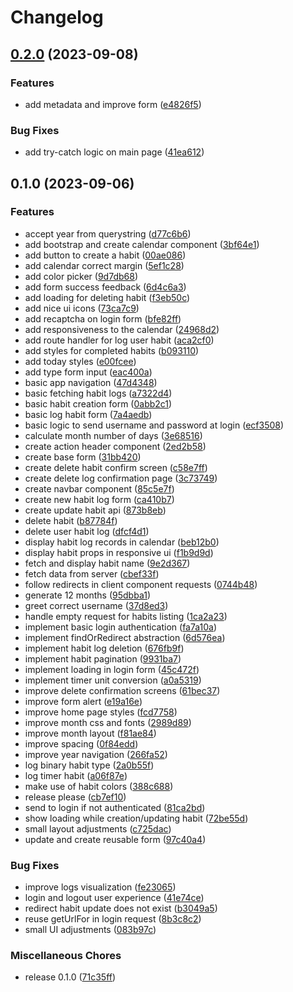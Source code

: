 # Changelog

## [0.2.0](https://github.com/allisonmachado/heatmaps-client/compare/v0.1.0...v0.2.0) (2023-09-08)


### Features

* add metadata and improve form ([e4826f5](https://github.com/allisonmachado/heatmaps-client/commit/e4826f51e0844edf307ad54fab71202112f4a258))


### Bug Fixes

* add try-catch logic on main page ([41ea612](https://github.com/allisonmachado/heatmaps-client/commit/41ea6127c6b2e1c6859eac08161b54461e812fd9))

## 0.1.0 (2023-09-06)


### Features

* accept year from querystring ([d77c6b6](https://github.com/allisonmachado/heatmaps-client/commit/d77c6b61b7e64acb766a4f5d8a6ddfa2c69aef1d))
* add bootstrap and create calendar component ([3bf64e1](https://github.com/allisonmachado/heatmaps-client/commit/3bf64e197b536c9ead27ba6aa9507cef944ed8cb))
* add button to create a habit ([00ae086](https://github.com/allisonmachado/heatmaps-client/commit/00ae086062799d90ecc56fd64df882e1685aad06))
* add calendar correct margin ([5ef1c28](https://github.com/allisonmachado/heatmaps-client/commit/5ef1c2834cbb3c6a12998eee84fca74c850e7247))
* add color picker ([9d7db68](https://github.com/allisonmachado/heatmaps-client/commit/9d7db6843adbac97cbf92970c871cf1c09da2f6b))
* add form success feedback ([6d4c6a3](https://github.com/allisonmachado/heatmaps-client/commit/6d4c6a32cdceff62587ddeb732e2e0ca398c8c2d))
* add loading for deleting habit ([f3eb50c](https://github.com/allisonmachado/heatmaps-client/commit/f3eb50c6d87542dae25e76dd71195699e07ce0ac))
* add nice ui icons ([73ca7c9](https://github.com/allisonmachado/heatmaps-client/commit/73ca7c9c58ac4e9cf76077a78a2d03d2734931d0))
* add recaptcha on login form ([bfe82ff](https://github.com/allisonmachado/heatmaps-client/commit/bfe82ffc8721050186b72b2013dd942dce25e7c7))
* add responsiveness to the calendar ([24968d2](https://github.com/allisonmachado/heatmaps-client/commit/24968d28f120bb7d267727d0ce38bfc2c1502de3))
* add route handler for log user habit ([aca2cf0](https://github.com/allisonmachado/heatmaps-client/commit/aca2cf08f59c8998870c40bc2a3562914b41038e))
* add styles for completed habits ([b093110](https://github.com/allisonmachado/heatmaps-client/commit/b0931106d10c15c0c145b64e4effd5d19e498365))
* add today styles ([e00fcee](https://github.com/allisonmachado/heatmaps-client/commit/e00fcee631fb1a784a128a2909ad7ed33b0d74b1))
* add type form input ([eac400a](https://github.com/allisonmachado/heatmaps-client/commit/eac400a0adcca1db16662f85adc40d727da98805))
* basic app navigation ([47d4348](https://github.com/allisonmachado/heatmaps-client/commit/47d4348589757534e6654c8315edb4ae96f9ba7a))
* basic fetching habit logs ([a7322d4](https://github.com/allisonmachado/heatmaps-client/commit/a7322d434960833dbcba5d73959e732e12ac03d1))
* basic habit creation form ([0abb2c1](https://github.com/allisonmachado/heatmaps-client/commit/0abb2c1a269e718bacaa18e9a21464bda89d5dcd))
* basic log habit form ([7a4aedb](https://github.com/allisonmachado/heatmaps-client/commit/7a4aedb6658596c6599272341072275d824e8c83))
* basic logic to send username and password at login ([ecf3508](https://github.com/allisonmachado/heatmaps-client/commit/ecf3508cebc5fa90693902bb2394c4f2c60a247c))
* calculate month number of days ([3e68516](https://github.com/allisonmachado/heatmaps-client/commit/3e68516fd65d95e5179bc6ca20bad5a4c90421a6))
* create action header component ([2ed2b58](https://github.com/allisonmachado/heatmaps-client/commit/2ed2b58b62a27323c4d089a8d36c86405dade764))
* create base form ([31bb420](https://github.com/allisonmachado/heatmaps-client/commit/31bb42009abb2095b9f95500a14ab10c70f9f11f))
* create delete habit confirm screen ([c58e7ff](https://github.com/allisonmachado/heatmaps-client/commit/c58e7ff932a8cdcd3c6fdb3f8192078aa0af8cc9))
* create delete log confirmation page ([3c73749](https://github.com/allisonmachado/heatmaps-client/commit/3c737493ac2d0c6130f37eacbfd40ad3652ab35f))
* create navbar component ([85c5e7f](https://github.com/allisonmachado/heatmaps-client/commit/85c5e7fdbdfb58f7cbefda089d49cc541c00f84b))
* create new habit log form ([ca410b7](https://github.com/allisonmachado/heatmaps-client/commit/ca410b79e9a1ccad1a7cef703fd628dc3eaf8dfa))
* create update habit api ([873b8eb](https://github.com/allisonmachado/heatmaps-client/commit/873b8eb652a422bafdf8db0f30468df5be7c9c25))
* delete habit ([b87784f](https://github.com/allisonmachado/heatmaps-client/commit/b87784f487ee6a2b0f01f384a553ee4c9c6ae447))
* delete user habit log ([dfcf4d1](https://github.com/allisonmachado/heatmaps-client/commit/dfcf4d199c43842c65e16b829ae477152c5e72fc))
* display habit log records in calendar ([beb12b0](https://github.com/allisonmachado/heatmaps-client/commit/beb12b020f9787110d7f456444293364c260a354))
* display habit props in responsive ui ([f1b9d9d](https://github.com/allisonmachado/heatmaps-client/commit/f1b9d9d98ea9e14f6bfc44ddcefb1f175136273d))
* fetch and display habit name ([9e2d367](https://github.com/allisonmachado/heatmaps-client/commit/9e2d3674a2d9cfbae83f985da88509d40366c360))
* fetch data from server ([cbef33f](https://github.com/allisonmachado/heatmaps-client/commit/cbef33ff98bef8845c8b7ea788a4cb75c19b20b9))
* follow redirects in client component requests ([0744b48](https://github.com/allisonmachado/heatmaps-client/commit/0744b48f736627f06b750578c3a819cb0c0ef7cd))
* generate 12 months ([95dbba1](https://github.com/allisonmachado/heatmaps-client/commit/95dbba19bf06aa0df87a9e157fbfaf87362649d8))
* greet correct username ([37d8ed3](https://github.com/allisonmachado/heatmaps-client/commit/37d8ed3b080d13c77e6da06ca8f48b972d286b61))
* handle empty request for habits listing ([1ca2a23](https://github.com/allisonmachado/heatmaps-client/commit/1ca2a23defcd5ea37b2551a8de42921f9fc979e2))
* implement basic login authentication ([fa7a10a](https://github.com/allisonmachado/heatmaps-client/commit/fa7a10a7d4e658cc40757083d67e3144ed39e13f))
* implement findOrRedirect abstraction ([6d576ea](https://github.com/allisonmachado/heatmaps-client/commit/6d576ea3ac54a325ae8b318edf19ede695884d35))
* implement habit log deletion ([676fb9f](https://github.com/allisonmachado/heatmaps-client/commit/676fb9f653cb1127a6cad2325efbdae194f1fb9c))
* implement habit pagination ([9931ba7](https://github.com/allisonmachado/heatmaps-client/commit/9931ba7f26e5381fcda21fa6765d1e118ea2aa98))
* implement loading in login form ([45c472f](https://github.com/allisonmachado/heatmaps-client/commit/45c472fc444ecd6e61ef229cf6700236288d55b5))
* implement timer unit conversion ([a0a5319](https://github.com/allisonmachado/heatmaps-client/commit/a0a53198d3055bcd9c65a058e8692b126a1e04bb))
* improve delete confirmation screens ([61bec37](https://github.com/allisonmachado/heatmaps-client/commit/61bec370a1e8313e32930edf0dac5c1f761f91a3))
* improve form alert ([e19a16e](https://github.com/allisonmachado/heatmaps-client/commit/e19a16e84796af180c3bce10f3427fa559da5673))
* improve home page styles ([fcd7758](https://github.com/allisonmachado/heatmaps-client/commit/fcd7758d1f2a1770ca8a83b846f9aac8636e552e))
* improve month css and fonts ([2989d89](https://github.com/allisonmachado/heatmaps-client/commit/2989d898f67781a0cbf2317ae924118c96ee852b))
* improve month layout ([f81ae84](https://github.com/allisonmachado/heatmaps-client/commit/f81ae840aee59ebb980fa6755f0b0b8b1526a197))
* improve spacing ([0f84edd](https://github.com/allisonmachado/heatmaps-client/commit/0f84edd2ccf63756b883c508335068ec80bfb3ef))
* improve year navigation ([266fa52](https://github.com/allisonmachado/heatmaps-client/commit/266fa52a6f0cdaf94212650a61a2108d45d26b11))
* log binary habit type ([2a0b55f](https://github.com/allisonmachado/heatmaps-client/commit/2a0b55f234dac1c7f73f565660c6bfac0a2693a4))
* log timer habit ([a06f87e](https://github.com/allisonmachado/heatmaps-client/commit/a06f87e124ace875476698d846cd51454964f6f0))
* make use of habit colors ([388c688](https://github.com/allisonmachado/heatmaps-client/commit/388c688ac5b56a596cb33c19697ef9ee24cd7e65))
* release please ([cb7ef10](https://github.com/allisonmachado/heatmaps-client/commit/cb7ef100190f61472998387c78372f01a4f55685))
* send to login if not authenticated ([81ca2bd](https://github.com/allisonmachado/heatmaps-client/commit/81ca2bd27896a32f73afe5f46e32c00e6c26c992))
* show loading while creation/updating habit ([72be55d](https://github.com/allisonmachado/heatmaps-client/commit/72be55d37bd9e9cf4056e3aadd1cb49200f145dc))
* small layout adjustments ([c725dac](https://github.com/allisonmachado/heatmaps-client/commit/c725dac0a9c17af63642f6d7e156591b539b4373))
* update and create reusable form ([97c40a4](https://github.com/allisonmachado/heatmaps-client/commit/97c40a4175fb57f6736821dc455af98877d59838))


### Bug Fixes

* improve logs visualization ([fe23065](https://github.com/allisonmachado/heatmaps-client/commit/fe23065e481f7ec3f460ee35a2c2ef0b57b1fe53))
* login and logout user experience ([41e74ce](https://github.com/allisonmachado/heatmaps-client/commit/41e74cec339f649f9296f929261b074ce5e7d12e))
* redirect habit update does not exist ([b3049a5](https://github.com/allisonmachado/heatmaps-client/commit/b3049a50639b3a95edb7a6391bb9f2342a0a25fa))
* reuse getUrlFor in login request ([8b3c8c2](https://github.com/allisonmachado/heatmaps-client/commit/8b3c8c282f07e0c446f44ec0e1a1c3566b059fb5))
* small UI adjustments ([083b97c](https://github.com/allisonmachado/heatmaps-client/commit/083b97cf1ef8027230e34a58aeb02e3be3d73185))


### Miscellaneous Chores

* release 0.1.0 ([71c35ff](https://github.com/allisonmachado/heatmaps-client/commit/71c35ff93666d14b56ffd542bfc192142e811f67))
